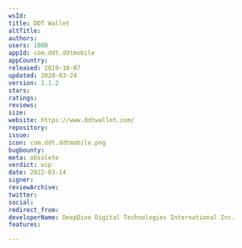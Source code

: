 ```yaml
---
wsId: 
title: DDT Wallet
altTitle: 
authors: 
users: 1000
appId: com.ddt.ddtmobile
appCountry: 
released: 2019-10-07
updated: 2020-03-24
version: 1.1.2
stars: 
ratings: 
reviews: 
size: 
website: https://www.ddtwallet.com/
repository: 
issue: 
icon: com.ddt.ddtmobile.png
bugbounty: 
meta: obsolete
verdict: wip
date: 2022-03-14
signer: 
reviewArchive: 
twitter: 
social: 
redirect_from: 
developerName: DeepDive Digital Technologies International Inc.
features: 

---
```


